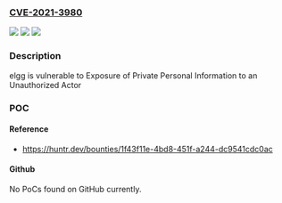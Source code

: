 ### [CVE-2021-3980](https://cve.mitre.org/cgi-bin/cvename.cgi?name=CVE-2021-3980)
![](https://img.shields.io/static/v1?label=Product&message=elgg%2Felgg&color=blue)
![](https://img.shields.io/static/v1?label=Version&message=%3C%203.3.23%20&color=brighgreen)
![](https://img.shields.io/static/v1?label=Vulnerability&message=CWE-359%20Exposure%20of%20Private%20Personal%20Information%20to%20an%20Unauthorized%20Actor&color=brighgreen)

### Description

elgg is vulnerable to Exposure of Private Personal Information to an Unauthorized Actor

### POC

#### Reference
- https://huntr.dev/bounties/1f43f11e-4bd8-451f-a244-dc9541cdc0ac

#### Github
No PoCs found on GitHub currently.

